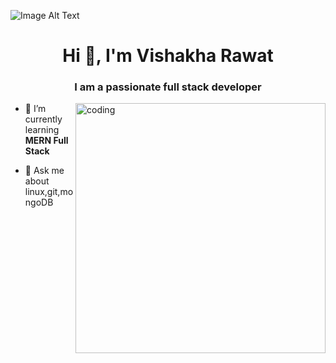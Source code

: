 ![Image Alt Text](https://media1.tenor.com/images/ba6d7d37fa1e4ca966ac7328bf43b96c/tenor.gif?itemid=18657810)
<h1 align="center">Hi 👋, I'm Vishakha Rawat</h1>
<h3 align="center">I am a passionate full stack developer </h3>
<img align="right" alt="coding" width="400" src="https://user-images.githubusercontent.com/55389276/140866485-8fb1c876-9a8f-4d6a-98dc-08c4981eaf70.gif">

- 🌱 I’m currently learning **MERN Full Stack**

- 💬 Ask me about linux,git,mongoDB






